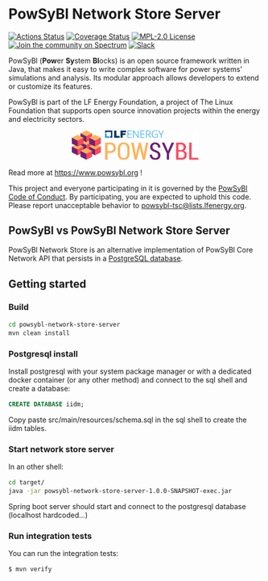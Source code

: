# PowSyBl Network Store Server

[![Actions Status](https://github.com/powsybl/powsybl-network-store-server/actions/workflows/build.yml/badge.svg?branch=main)](https://github.com/powsybl/powsybl-network-store-server/actions)
[![Coverage Status](https://sonarcloud.io/api/project_badges/measure?project=com.powsybl%3Apowsybl-network-store-server&metric=coverage)](https://sonarcloud.io/component_measures?id=com.powsybl%3Apowsybl-network-store-server&metric=coverage)
[![MPL-2.0 License](https://img.shields.io/badge/license-MPL_2.0-blue.svg)](https://www.mozilla.org/en-US/MPL/2.0/)
[![Join the community on Spectrum](https://withspectrum.github.io/badge/badge.svg)](https://spectrum.chat/powsybl)
[![Slack](https://img.shields.io/badge/slack-powsybl-blueviolet.svg?logo=slack)](https://join.slack.com/t/powsybl/shared_invite/zt-36jvd725u-cnquPgZb6kpjH8SKh~FWHQ)

PowSyBl (**Pow**er **Sy**stem **Bl**ocks) is an open source framework written in Java, that makes it easy to write complex
software for power systems’ simulations and analysis. Its modular approach allows developers to extend or customize its
features.

PowSyBl is part of the LF Energy Foundation, a project of The Linux Foundation that supports open source innovation projects
within the energy and electricity sectors.

<p align="center">
<img src="https://raw.githubusercontent.com/powsybl/powsybl-gse/main/gse-spi/src/main/resources/images/logo_lfe_powsybl.svg?sanitize=true" alt="PowSyBl Logo" width="50%"/>
</p>

Read more at https://www.powsybl.org !

This project and everyone participating in it is governed by the [PowSyBl Code of Conduct](https://github.com/powsybl/.github/blob/main/CODE_OF_CONDUCT.md).
By participating, you are expected to uphold this code. Please report unacceptable behavior to [powsybl-tsc@lists.lfenergy.org](mailto:powsybl-tsc@lists.lfenergy.org).

## PowSyBl vs PowSyBl Network Store Server

PowSyBl Network Store is an alternative implementation of PowSyBl Core Network API that persists
in a [PostgreSQL database](https://www.postgresql.org/).

## Getting started

### Build

```bash
cd powsybl-network-store-server
mvn clean install
```

### Postgresql install

Install postgresql with your system package manager or with a dedicated docker container (or any other method) and connect to the sql shell and create a database:
```sql
CREATE DATABASE iidm;
```

Copy paste src/main/resources/schema.sql in the sql shell to create the iidm tables.


### Start network store server

In an other shell: 

```bash
cd target/
java -jar powsybl-network-store-server-1.0.0-SNAPSHOT-exec.jar
```

Spring boot server should start and connect to the postgresql database (localhost hardcoded...)

### Run integration tests

You can run the integration tests:
```bash
$ mvn verify
```
